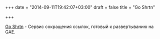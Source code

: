 +++
date = "2014-09-11T19:42:07+03:00"
draft = false
title = "Go Shrtn"

+++

<p><a href="https://github.com/benwoody/goshrtn_gae">Go Shrtn</a> -&nbsp;Сервис сокращения ссылок, готовый к развертыванию на GAE.</p>

